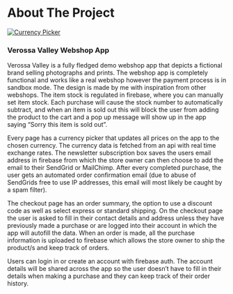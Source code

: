 # About The Project




[![Currency Picker]()](https://user-images.githubusercontent.com/73681740/110407766-8f46b880-80d8-11eb-93c2-7ae121ce2dfb.mp4)


### Verossa Valley Webshop App

Verossa Valley is a fully fledged demo webshop app that depicts a fictional brand selling photographs and prints. The webshop app is completely functional and works like a real webshop however the payment process is in sandbox mode. The design is made by me with inspiration from other webshops. The item stock is regulated in firebase, where you can manually set item stock. Each purchase will cause the stock number to automatically subtract, and when an item is sold out this will block the user from adding the product to the cart and a pop up message will show up in the app saying “Sorry this item is sold out”.

Every page has a currency picker that updates all prices on the app to the chosen currency. The currency data is fetched from an api with real time exchange rates. The newsletter subscription box saves the users email address in firebase from which the store owner can then choose to add the email to their SendGrid or MailChimp. After every completed purchase, the user gets an automated order confirmation email (due to abuse of SendGrids free to use IP addresses, this email will most likely be caught by a spam filter).

The checkout page has an order summary, the option to use a discount code as well as select express or standard shipping. On the checkout page the user is asked to fill in their contact details and address unless they have previously made a purchase or are logged into their account in which the app will autofill the data. When an order is made, all the purchase information is uploaded to firebase which allows the store owner to ship the product/s and keep track of orders.

Users can login in or create an account with firebase auth. The account details will be shared across the app so the user doesn’t have to fill in their details when making a purchase and they can keep track of their order history.



